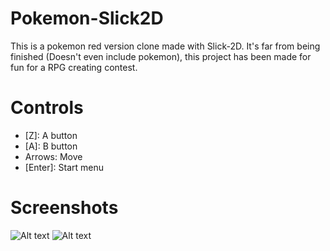 # Pokemon-Slick2D
This is a pokemon red version clone made with Slick-2D. It's far from being finished (Doesn't even include pokemon), this project has been made for fun for a RPG creating contest.

# Controls
* [Z]: A button
* [A]: B button
* Arrows: Move
* [Enter]: Start menu

# Screenshots

![Alt text](https://github.com/valentin4311/Pokemon-Slick2D/blob/master/pkm1.PNG)
![Alt text](https://github.com/valentin4311/Pokemon-Slick2D/blob/master/pkm2.PNG)
